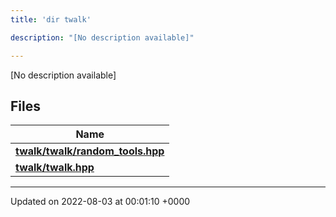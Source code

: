 ```yaml
---
title: 'dir twalk'

description: "[No description available]"

---
```







[No description available]

## Files

| Name           |
| -------------- |
| **[twalk/twalk/random_tools.hpp](/documentation/code/colliderbit_development/files/twalk_2random__tools_8hpp/#file-twalk/random-tools.hpp)**  |
| **[twalk/twalk.hpp](/documentation/code/colliderbit_development/files/twalk_8hpp/#file-twalk.hpp)**  |






-------------------------------

Updated on 2022-08-03 at 00:01:10 +0000
